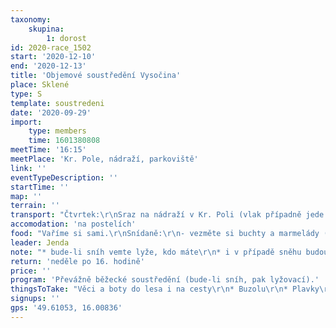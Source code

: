 ```yaml
---
taxonomy:
    skupina:
        1: dorost
id: 2020-race_1502
start: '2020-12-10'
end: '2020-12-13'
title: 'Objemové soustředění Vysočina'
place: Sklené
type: S
template: soustredeni
date: '2020-09-29'
import:
    type: members
    time: 1601380808
meetTime: '16:15'
meetPlace: 'Kr. Pole, nádraží, parkoviště'
link: ''
eventTypeDescription: ''
startTime: ''
map: ''
terrain: ''
transport: "Čtvrtek:\r\nSraz na nádraží v Kr. Poli (vlak případně jede už z hlavního). Je nás 20 na 3 auta, takže naložíme auta, co se vejde a pod vedením Klárky odjedeme vlakem:\r\nhttps://idos.idnes.cz/vlakyautobusymhdvse/spojeni/prehled/?p=Fyb5SSWpsOpfNdTbad2ENOpNjMdVVKddZaX0OAv:S:B8yHlB:RNhteKDlFxXzes6HfXsFr.0Pb90rgoeZyUEuwxgCUkyrnL6vG2VVF6wB7ZU:UST2FjB9TGOJ6EInEUB8LyjhsmCYm0-\r\nJízdenku si koupí každý sám, na místě se domluvíme, co s tím.\r\n\r\nPátek: odjezd auty domlouvejte prosím s Alešem F."
accomodation: 'na postelích'
food: "Vaříme si sami.\r\nSnídaně:\r\n- vezměte si buchty a marmelády (pečivo nakoupíme) po příjezdu půjde vše do společných zásob, které následně i společně zkonzumujeme\r\n<b>čtvrtek</b>: večeře z vlastních zásob\r\n<b>pátek</b>: oběd - polévka, lehké jídlo před odpoledním během\r\nvečeře - bude doplněno\r\n<b>sobota</b>:  oběd - polévka, lehké jídlo před odpoledním během\r\nvečeře - bude doplněno\r\n<b>neděle</b>:  oběd - doplníme\r\nvečeře - bude doplněno"
leader: Jenda
note: "* bude-li sníh vemte lyže, kdo máte\r\n* i v případě sněhu budou k dispozici mapy na běhání"
return: 'neděle po 16. hodině'
price: ''
program: 'Převážně běžecké soustředění (bude-li sníh, pak lyžovací).'
thingsToTake: "Věci a boty do lesa i na cesty\r\n* Buzolu\r\n* Plavky\r\n* doporučuju každému mít s sebou neoprenové ponožky"
signups: ''
gps: '49.61053, 16.00836'
---
```


